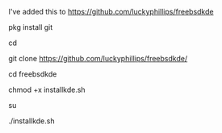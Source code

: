 I've added this to https://github.com/luckyphillips/freebsdkde

pkg install git

cd

git clone https://github.com/luckyphillips/freebsdkde/

cd freebsdkde

chmod +x installkde.sh

su

./installkde.sh
